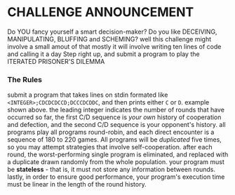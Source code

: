 # CHALLENGE ANNOUNCEMENT
Do YOU fancy yourself a smart decision-maker?
Do you like DECEIVING, MANIPULATING, BLUFFING and SCHEMING?
well this challenge might involve a small amout of that
mostly it will involve writing ten lines of code and calling it a day
Step right up, and submit a program to play the ITERATED PRISONER'S DILEMMA
### The Rules
submit a program that takes lines on stdin formated like `<INTEGER>;CDCDCDCCD;DCCCDCDDC`, and then prints either `C` or `D`. example shown above.
the leading integer indicates the number of rounds that have occurred so far, the first C/D sequence is *your own* history of cooperation and defection, and the second C/D sequence is your opponent's history.
all programs play all programs round-robin, and each direct encounter is a sequence of 180 to 220 games. All programs will be *duplicated* five times, so you may attempt strategies that involve self-cooperation.
after each round, the worst-performing single program is eliminated, and replaced with a duplicate drawn randomly from the whole population.
your program must be __stateless__ - that is, it must not store any information between rounds.
lastly, in order to ensure good performance, your program's execution time must be linear in the length of the round history.